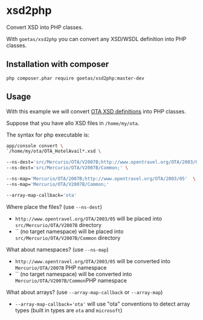 xsd2php
=======

Convert XSD into PHP classes.

With `goetas/xsd2php` you can convert any XSD/WSDL definition into PHP classes.

Installation with composer
--------------------------

`php composer.phar require goetas/xsd2php:master-dev`

Usage
-----

With this example we will convert [OTA XSD definitions](http://opentravel.org/Specifications/OnlineXmlSchema.aspx) into PHP classes.

Suppose that you have allo XSD files in `/home/my/ota`. 

The syntax for php executable is: 

```sh
app/console convert \
`/home/my/ota/OTA_HotelAvail*.xsd \

--ns-dest='src/Mercurio/OTA/V2007B;http://www.opentravel.org/OTA/2003/05' \
--ns-dest='src/Mercurio/OTA/V2007B/Common;' \

--ns-map='Mercurio/OTA/2007B;http://www.opentravel.org/OTA/2003/05'  \
--ns-map='Mercurio/OTA/V2007B/Common;'

--array-map-callback='ota'
```

Where place the files? (use `--ns-dest`)
* `http://www.opentravel.org/OTA/2003/05` will be placed into `src/Mercurio/OTA/V2007B` directory
* `` (no target namespace) will be placed into `src/Mercurio/OTA/V2007B/Common` directory

What about namespaces? (use `--ns-map`)
* `http://www.opentravel.org/OTA/2003/05` will be converted into `Mercurio/OTA/2007B` PHP namespace
* `` (no target namespace) will be converted into `Mercurio/OTA/V2007B/Common`PHP namespace

What about arrays? (use `--array-map-callback` or `--array-map`)
* `--array-map-callback='ota'` will use "ota" conventions to detect array types (built in types are `ota` and `microsoft`)



